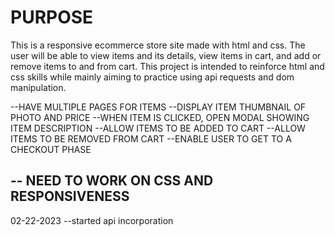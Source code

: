 <!-- PURPOSE -->
<h1>PURPOSE</h1>
This is a responsive ecommerce store site made with html and css. The user will be able to view items and its details, view items in cart, and add or remove items to and from cart. This project is intended to reinforce html and css skills while mainly aiming to practice using api requests and dom manipulation. 


<!-- CHALLENGES -->
--HAVE MULTIPLE PAGES FOR ITEMS
--DISPLAY ITEM THUMBNAIL OF PHOTO AND PRICE
--WHEN ITEM IS CLICKED, OPEN MODAL SHOWING ITEM DESCRIPTION
--ALLOW ITEMS TO BE ADDED TO CART
--ALLOW ITEMS TO BE REMOVED FROM CART
--ENABLE USER TO GET TO A CHECKOUT PHASE


<!-- LESSONS LEARNED -->
-- NEED TO WORK ON CSS AND RESPONSIVENESS
--





<!-- UPDATES -->
02-22-2023 --started api incorporation